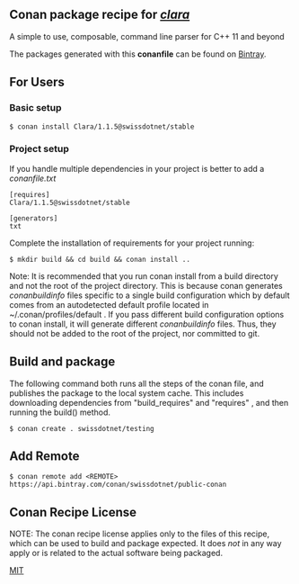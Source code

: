 ## Conan package recipe for [*clara*](https://github.com/catchorg/Clara)

A simple to use, composable, command line parser for C++ 11 and beyond

The packages generated with this **conanfile** can be found on [Bintray](https://bintray.com/beta/#/swissdotnet/public-conan/Clara:swissdotnet).

## For Users

### Basic setup

    $ conan install Clara/1.1.5@swissdotnet/stable

### Project setup

If you handle multiple dependencies in your project is better to add a *conanfile.txt*

    [requires]
    Clara/1.1.5@swissdotnet/stable

    [generators]
    txt

Complete the installation of requirements for your project running:

    $ mkdir build && cd build && conan install ..

Note: It is recommended that you run conan install from a build directory and not the root of the project directory.  This is because conan generates *conanbuildinfo* files specific to a single build configuration which by default comes from an autodetected default profile located in ~/.conan/profiles/default .  If you pass different build configuration options to conan install, it will generate different *conanbuildinfo* files.  Thus, they should not be added to the root of the project, nor committed to git.


## Build and package

The following command both runs all the steps of the conan file, and publishes the package to the local system cache.  This includes downloading dependencies from "build_requires" and "requires" , and then running the build() method.

    $ conan create . swissdotnet/testing


## Add Remote

    $ conan remote add <REMOTE> https://api.bintray.com/conan/swissdotnet/public-conan


## Conan Recipe License

NOTE: The conan recipe license applies only to the files of this recipe, which can be used to build and package expected.
It does *not* in any way apply or is related to the actual software being packaged.

[MIT](https://github.com/swissdotnet-sa/conan-clara/blob/master/LICENSE)